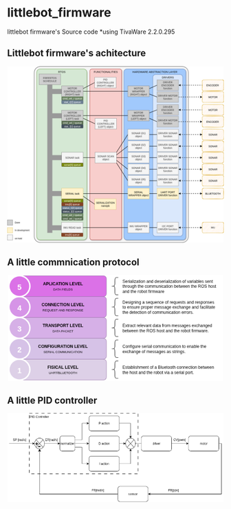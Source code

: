 # littlebot_firmware
littlebot firmware's Source code *using TivaWare 2.2.0.295


## Littlebot firmware's achitecture 

<p align="center">
<img src="./docs/images/arquitetura_tivac.png" alt="drawing" width="700"/>
</p>

## A little commnication protocol
<p align="center">
<img src="./docs/images/littlebot_communication_protocol.png" alt="drawing" width="500"/>
</p>

## A little PID controller
<p align="center">
<img src="./docs/images/littlebot_wheel_controller.png" alt="drawing" width="600"/>
</p>





